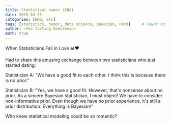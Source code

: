 ```yaml
---
title: Statistical humor (ENG)
date: 2025-03-23
categories: [ENG, etc]
tags: [statistics, humor, data science, bayesian, nerd]     # lower case 
author: <Tea Tasting Gentleman>
math: true
--- 
```

When Statisticians Fall in Love 📊❤️

Had to share this amusing exchange between two statisticians who just started dating:

Statistician A: "We have a good fit to each other. I think this is because there is no prior."

Statistician B: "Yes, we have a good fit. However, that's nonsense about no prior. As a sincere Bayesian statistician, I must object! We have to consider non-informative prior. Even though we have no prior experience, it's still a prior distribution. Everything is Bayesian!"

Who knew statistical modeling could be so romantic? 